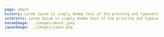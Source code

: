 ```yaml
---
page: about
history: Lorem Ipsum is simply dummy text of the printing and typesetting industry. Lorem Ipsum has been the industry's standard dummy text ever since the 1500s, when an unknown printer took a galley of type and scrambled it to make a type specimen book.It has survived not only five centuries, but also the leap into electronic typesetting, remaining essentially unchanged.It was popularised in the 1960s with the release of Letraset sheets containing Lorem Ipsum passages, and more recently with desktop publishing software like Aldus PageMaker including versions of Lorem Ipsum.
interests: Lorem Ipsum is simply dummy text of the printing and typesetting industry. Lorem Ipsum has been the industry's standard dummy text ever since the 1500s, when an unknown printer took a galley of type and scrambled it to make a type specimen book.It has survived not only five centuries, but also the leap into electronic typesetting
hatemImage: ../images/about.jpeg
japanImage: ../images/japan.png
---
```

